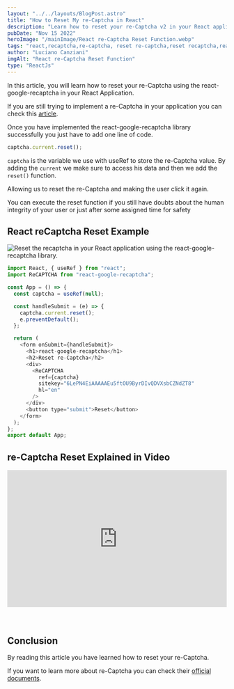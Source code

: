 ```yaml
---
layout: "../../layouts/BlogPost.astro"
title: "How to Reset My re-Captcha in React"
description: "Learn how to reset your re-Captcha v2 in your React application using the react-google-recaptcha library."
pubDate: "Nov 15 2022"
heroImage: "/mainImage/React re-Captcha Reset Function.webp"
tags: "react,recaptcha,re-captcha, reset re-captcha,reset recaptcha,react-google-recaptcha"
author: "Luciano Canziani"
imgAlt: "React re-Captcha Reset Function"
type: "ReactJs"
---
```


In this article, you will learn how to reset your re-Captcha using the react-google-recaptcha in your React Application.

If you are still trying to implement a re-Captcha in your application you can check this <a href="https://www.operationdev.com/blog/the-ultimate-guide-of-recaptcha-v2-in-react/" target=”_blank”>article</a>.

Once you have implemented the react-google-recaptcha library successfully you just have to add one line of code.

```js
captcha.current.reset();
```

`captcha` is the variable we use with useRef to store the re-Captcha value. By adding the `current` we make sure to access his data and then we add the `reset()` function.

Allowing us to reset the re-Captcha and making the user click it again.

You can execute the reset function if you still have doubts about the human integrity of your user or just after some assigned time for safety

## React reCaptcha Reset Example

<img src="/gifExamples/recaptcha reset function.gif" alt="Reset the recaptcha in your React application using the react-google-recaptcha library." class="img-center" />

```js
import React, { useRef } from "react";
import ReCAPTCHA from "react-google-recaptcha";

const App = () => {
  const captcha = useRef(null);

  const handleSubmit = (e) => {
    captcha.current.reset();
    e.preventDefault();
  };

  return (
    <form onSubmit={handleSubmit}>
      <h1>react-google-recaptcha</h1>
      <h2>Reset re-Captcha</h2>
      <div>
        <ReCAPTCHA
          ref={captcha}
          sitekey="6LePN4EiAAAAAEu5ftOU9ByrDIvQDVXsbCZNdZT8"
          hl="en"
        />
      </div>
      <button type="submit">Reset</button>
    </form>
  );
};
export default App;
```

## re-Captcha Reset Explained in Video

<iframe style="margin-bottom: 35px;" width="100%" height="315" src="https://www.youtube.com/embed/kGlKgjS3HVo" title="YouTube video player" frameborder="0" allow="accelerometer; autoplay; clipboard-write; encrypted-media; gyroscope; picture-in-picture" allowfullscreen></iframe>

## Conclusion

By reading this article you have learned how to reset your re-Captcha.

If you want to learn more about re-Captcha you can check their <a href="https://developers.google.com/recaptcha/docs/display" target=”_blank”>official documents</a>.

